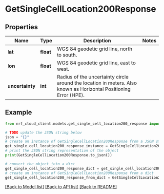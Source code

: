 # GetSingleCellLocation200Response


## Properties

Name | Type | Description | Notes
------------ | ------------- | ------------- | -------------
**lat** | **float** | WGS 84 geodetic grid line, north to south. | 
**lon** | **float** | WGS 84 geodetic grid line, east to west. | 
**uncertainty** | **int** | Radius of the uncertainty circle around the location in meters. Also known as Horizontal Positioning Error (HPE). | 

## Example

```python
from nrf_cloud_client.models.get_single_cell_location200_response import GetSingleCellLocation200Response

# TODO update the JSON string below
json = "{}"
# create an instance of GetSingleCellLocation200Response from a JSON string
get_single_cell_location200_response_instance = GetSingleCellLocation200Response.from_json(json)
# print the JSON string representation of the object
print(GetSingleCellLocation200Response.to_json())

# convert the object into a dict
get_single_cell_location200_response_dict = get_single_cell_location200_response_instance.to_dict()
# create an instance of GetSingleCellLocation200Response from a dict
get_single_cell_location200_response_from_dict = GetSingleCellLocation200Response.from_dict(get_single_cell_location200_response_dict)
```
[[Back to Model list]](../README.md#documentation-for-models) [[Back to API list]](../README.md#documentation-for-api-endpoints) [[Back to README]](../README.md)



